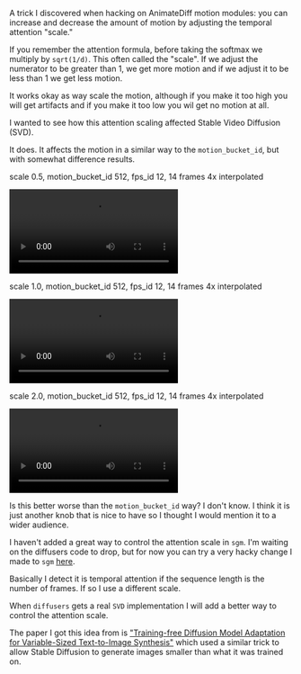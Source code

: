 A trick I discovered when hacking on AnimateDiff motion modules: you can increase and decrease the amount of motion by adjusting the temporal attention "scale."

If you remember the attention formula, before taking the softmax we multiply by `sqrt(1/d)`. This often called the "scale".
If we adjust the numerator to be greater than 1, we get more motion and if we adjust it to be less than 1 we get less motion.

It works okay as way scale the motion, although if you make it too high you will get artifacts and if you make it too low you wil get no motion at all.

I wanted to see how this attention scaling affected Stable Video Diffusion (SVD).

It does. It affects the motion in a similar way to the `motion_bucket_id`, but with somewhat difference results.

scale 0.5, motion_bucket_id 512, fps_id 12, 14 frames 4x interpolated

![Scale 0.5](../images/motion_control_with_attention_scaling/scale_0.5.mp4)

scale 1.0, motion_bucket_id 512, fps_id 12, 14 frames 4x interpolated

![Scale 1.0](../images/motion_control_with_attention_scaling/scale_1.mp4)

scale 2.0, motion_bucket_id 512, fps_id 12, 14 frames 4x interpolated

![Scale 2.0](../images/motion_control_with_attention_scaling/scale_2.mp4)

Is this better worse than the `motion_bucket_id` way? I don't know. I think it is just another knob that is nice to have so I thought I would mention it to a wider audience.

I haven't added a great way to control the attention scale in `sgm`. I'm waiting on the diffusers code to drop, but for now you can try a very hacky change I made to `sgm` [here](https://github.com/Stability-AI/generative-models/compare/main...jfischoff:generative-models:main#diff-cfa95be7dddd86c8097a6548aa7bb2cd63ce551b4e28d1f21fd33380eb812548R417).

Basically I detect it is temporal attention if the sequence length is the number of frames. If so I use a different scale.

When `diffusers` gets a real `SVD` implementation I will add a better way to control the attention scale.

The paper I got this idea from is ["Training-free Diffusion Model Adaptation for
Variable-Sized Text-to-Image Synthesis"](https://arxiv.org/abs/2306.08645) which used a similar trick to allow Stable Diffusion to generate images smaller than what it was trained on.

